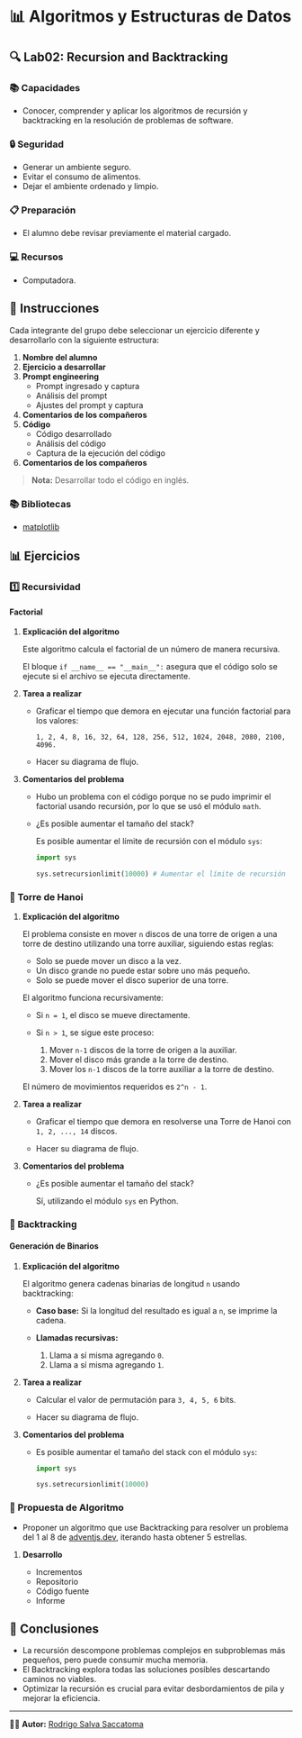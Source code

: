 # 📊 Algoritmos y Estructuras de Datos

## 🔍 Lab02: Recursion and Backtracking

### 📚 Capacidades

- Conocer, comprender y aplicar los algoritmos de recursión y backtracking en la resolución de problemas de software.

### 🔒 Seguridad

- Generar un ambiente seguro.
- Evitar el consumo de alimentos.
- Dejar el ambiente ordenado y limpio.

### 📋 Preparación

- El alumno debe revisar previamente el material cargado.

### 💻 Recursos

- Computadora.

## 📑 Instrucciones

Cada integrante del grupo debe seleccionar un ejercicio diferente y desarrollarlo con la siguiente estructura:

1. **Nombre del alumno**
2. **Ejercicio a desarrollar**
3. **Prompt engineering**
   - Prompt ingresado y captura
   - Análisis del prompt
   - Ajustes del prompt y captura
4. **Comentarios de los compañeros**
5. **Código**
   - Código desarrollado
   - Análisis del código
   - Captura de la ejecución del código
6. **Comentarios de los compañeros**

> **Nota:** Desarrollar todo el código en inglés.

### 📚 Bibliotecas

- [matplotlib](https://matplotlib.org/stable/users/installing/index.html)

## 📊 Ejercicios

### 1️⃣ Recursividad

#### Factorial

1. **Explicación del algoritmo**

   Este algoritmo calcula el factorial de un número de manera recursiva.

   El bloque `if __name__ == "__main__":` asegura que el código solo se ejecute si el archivo se ejecuta directamente.

2. **Tarea a realizar**

   - Graficar el tiempo que demora en ejecutar una función factorial para los valores:

     `1, 2, 4, 8, 16, 32, 64, 128, 256, 512, 1024, 2048, 2080, 2100, 4096.`

   - Hacer su diagrama de flujo.

3. **Comentarios del problema**

   - Hubo un problema con el código porque no se pudo imprimir el factorial usando recursión, por lo que se usó el módulo `math`.

   - ¿Es posible aumentar el tamaño del stack?

     Es posible aumentar el límite de recursión con el módulo `sys`:

     ```python
     import sys

     sys.setrecursionlimit(10000) # Aumentar el límite de recursión
     ```

### 🗼 Torre de Hanoi

1. **Explicación del algoritmo**

   El problema consiste en mover `n` discos de una torre de origen a una torre de destino utilizando una torre auxiliar, siguiendo estas reglas:

   - Solo se puede mover un disco a la vez.
   - Un disco grande no puede estar sobre uno más pequeño.
   - Solo se puede mover el disco superior de una torre.

   El algoritmo funciona recursivamente:

   - Si `n = 1`, el disco se mueve directamente.
   - Si `n > 1`, se sigue este proceso:

     1. Mover `n-1` discos de la torre de origen a la auxiliar.
     2. Mover el disco más grande a la torre de destino.
     3. Mover los `n-1` discos de la torre auxiliar a la torre de destino.

   El número de movimientos requeridos es `2^n - 1`.

2. **Tarea a realizar**

   - Graficar el tiempo que demora en resolverse una Torre de Hanoi con `1, 2, ..., 14` discos.

   - Hacer su diagrama de flujo.

3. **Comentarios del problema**

   - ¿Es posible aumentar el tamaño del stack?

     Sí, utilizando el módulo `sys` en Python.

### 🔢 Backtracking

#### Generación de Binarios

1. **Explicación del algoritmo**

   El algoritmo genera cadenas binarias de longitud `n` usando backtracking:

   - **Caso base:** Si la longitud del resultado es igual a `n`, se imprime la cadena.
   - **Llamadas recursivas:**

     1. Llama a sí misma agregando `0`.
     2. Llama a sí misma agregando `1`.

2. **Tarea a realizar**

   - Calcular el valor de permutación para `3, 4, 5, 6` bits.

   - Hacer su diagrama de flujo.

3. **Comentarios del problema**

   - Es posible aumentar el tamaño del stack con el módulo `sys`:

     ```python
     import sys

     sys.setrecursionlimit(10000)
     ```

### 🚀 Propuesta de Algoritmo

- Proponer un algoritmo que use Backtracking para resolver un problema del 1 al 8 de [adventjs.dev](https://adventjs.dev/), iterando hasta obtener 5 estrellas.

1. **Desarrollo**

   - Incrementos
   - Repositorio
   - Código fuente
   - Informe

## 📌 Conclusiones

- La recursión descompone problemas complejos en subproblemas más pequeños, pero puede consumir mucha memoria.
- El Backtracking explora todas las soluciones posibles descartando caminos no viables.
- Optimizar la recursión es crucial para evitar desbordamientos de pila y mejorar la eficiencia.

---

👨‍💻 **Autor:** [Rodrigo Salva Saccatoma](https://github.com/tu_usuario)
